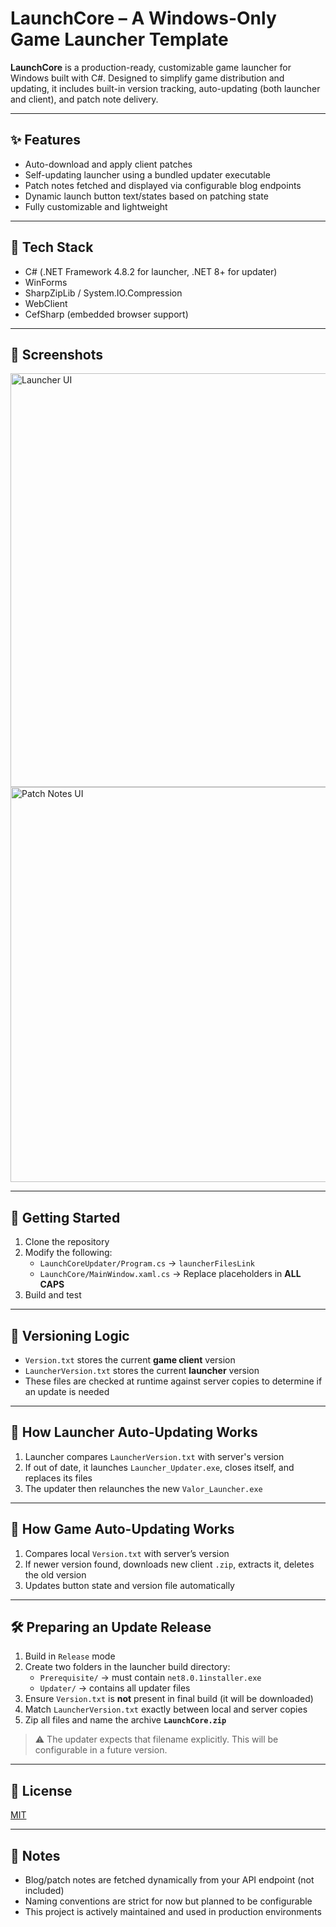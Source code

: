 # LaunchCore – A Windows-Only Game Launcher Template

**LaunchCore** is a production-ready, customizable game launcher for Windows built with C#. Designed to simplify game distribution and updating, it includes built-in version tracking, auto-updating (both launcher and client), and patch note delivery.

---

## ✨ Features

- Auto-download and apply client patches
- Self-updating launcher using a bundled updater executable
- Patch notes fetched and displayed via configurable blog endpoints
- Dynamic launch button text/states based on patching state
- Fully customizable and lightweight

---

## 🧰 Tech Stack

- C# (.NET Framework 4.8.2 for launcher, .NET 8+ for updater)
- WinForms
- SharpZipLib / System.IO.Compression
- WebClient
- CefSharp (embedded browser support)

---

## 📸 Screenshots

<img width="1274" height="662" alt="Launcher UI" src="https://github.com/user-attachments/assets/34eab068-dfa8-4d8d-bb7f-859afd1e887e" />
<img width="1275" height="632" alt="Patch Notes UI" src="https://github.com/user-attachments/assets/84771936-96be-459b-a6ce-5241e3430f76" />

---

## 🚀 Getting Started

1. Clone the repository
2. Modify the following:
   - `LaunchCoreUpdater/Program.cs` → `launcherFilesLink`
   - `LaunchCore/MainWindow.xaml.cs` → Replace placeholders in **ALL CAPS**
3. Build and test

---

## 📌 Versioning Logic

- `Version.txt` stores the current **game client** version
- `LauncherVersion.txt` stores the current **launcher** version
- These files are checked at runtime against server copies to determine if an update is needed

---

## 🔄 How Launcher Auto-Updating Works

1. Launcher compares `LauncherVersion.txt` with server's version
2. If out of date, it launches `Launcher_Updater.exe`, closes itself, and replaces its files
3. The updater then relaunches the new `Valor_Launcher.exe`

---

## 🔁 How Game Auto-Updating Works

1. Compares local `Version.txt` with server’s version
2. If newer version found, downloads new client `.zip`, extracts it, deletes the old version
3. Updates button state and version file automatically

---

## 🛠️ Preparing an Update Release

1. Build in `Release` mode
2. Create two folders in the launcher build directory:
   - `Prerequisite/` → must contain `net8.0.1installer.exe`
   - `Updater/` → contains all updater files
3. Ensure `Version.txt` is **not** present in final build (it will be downloaded)
4. Match `LauncherVersion.txt` exactly between local and server copies
5. Zip all files and name the archive **`LaunchCore.zip`**

> ⚠️ The updater expects that filename explicitly. This will be configurable in a future version.

---

## 📝 License

[MIT](LICENSE)

---

## 📣 Notes

- Blog/patch notes are fetched dynamically from your API endpoint (not included)
- Naming conventions are strict for now but planned to be configurable
- This project is actively maintained and used in production environments
